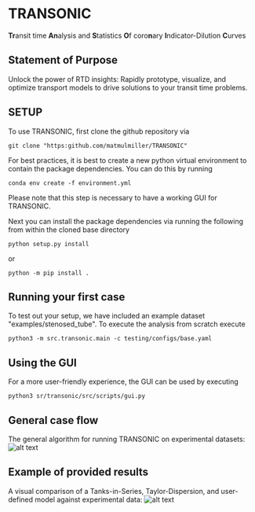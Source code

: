 # TRANSONIC
**Tr**ansit time **An**alysis and **S**tatistics **O**f coro**n**ary **I**ndicator-Dilution **C**urves

## Statement of Purpose

Unlock the power of RTD insights: Rapidly prototype, visualize, and optimize transport models to drive solutions to your transit time problems.

## SETUP

To use TRANSONIC, first clone the github repository via
```
git clone "https:github.com/matmulmiller/TRANSONIC"
```
For best practices, it is best to create a new python virtual environment to contain the package dependencies. You can do this by running 

```
conda env create -f environment.yml
```

Please note that this step is necessary to have a working GUI for TRANSONIC.

Next you can install the package dependencies via running the following from within the cloned base directory

```
python setup.py install
```
or

```
python -m pip install .
```

## Running your first case

To test out your setup, we have included an example dataset "examples/stenosed_tube". To execute the analysis from scratch execute

```
python3 -m src.transonic.main -c testing/configs/base.yaml
```

## Using the GUI

For a more user-friendly experience, the GUI can be used by executing

```
python3 sr/transonic/src/scripts/gui.py
```

## General case flow
The general algorithm for running TRANSONIC on experimental datasets: 
![alt text](imgs/image.png)

## Example of provided results

A visual comparison of a Tanks-in-Series, Taylor-Dispersion, and user-defined model against experimental data:
 ![alt text](imgs/image-1.png)
